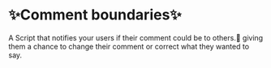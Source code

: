 # ✨Comment boundaries✨

A Script that notifies your users if their comment could be to others.🤩 giving them a chance to change their comment or correct what they wanted to say.
